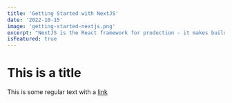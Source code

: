 ```yaml
---
title: 'Getting Started with NextJS'
date: '2022-10-15'
image: 'getting-started-nextjs.png'
excerpt: "NextJS is the React framework for production - it makes building fullstack React apps and site a breeze and ships with built-in SSR."
isFeatured: true
---
```


# This is a title

This is some regular text with a [link](https://google.com)
